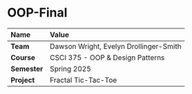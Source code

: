 # OOP-Final

| Name | Value |
|:---|:---|
| **Team** | Dawson Wright, Evelyn Drollinger-Smith |
| **Course** | CSCI 375 - OOP & Design Patterns |
| **Semester** | Spring 2025 |
| **Project** | Fractal Tic-Tac-Toe |

